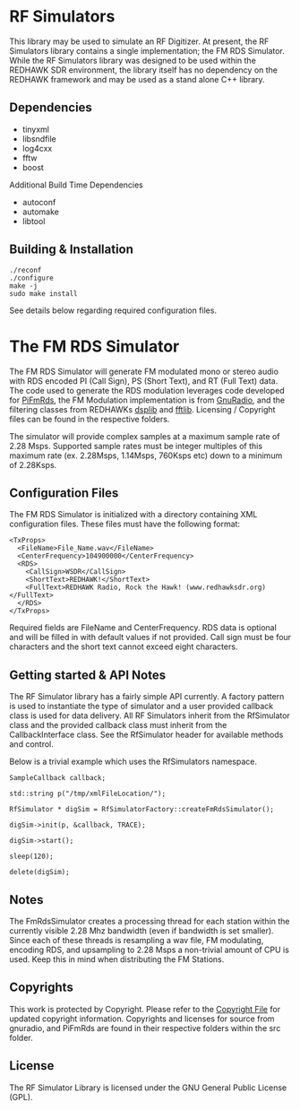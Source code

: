 # RF Simulators

This library may be used to simulate an RF Digitizer.  At present, the RF Simulators library contains a single implementation; the FM RDS Simulator.  While the RF Simulators library was designed to be used within the REDHAWK SDR environment, the library itself has no dependency on the REDHAWK framework and may be used as a stand alone C++ library.

## Dependencies

* tinyxml
* libsndfile
* log4cxx
* fftw
* boost

Additional Build Time Dependencies

* autoconf
* automake
* libtool


## Building & Installation
    ./reconf
    ./configure
    make -j
    sudo make install

See details below regarding required configuration files.

# The FM RDS Simulator

The FM RDS Simulator will generate FM modulated mono or stereo audio with RDS encoded PI (Call Sign), PS (Short Text), and RT (Full Text) data. The code used to generate the RDS modulation leverages code developed for [PiFmRds](https://github.com/ChristopheJacquet/PiFmRds), the FM Modulation implementation is from [GnuRadio](www.http://gnuradio.org), and the filtering classes from REDHAWKs [dsplib](https://github.com/RedhawkSDR/dsp) and [fftlib](https://github.com/RedhawkSDR/fftlib).  Licensing / Copyright files can be found in the respective folders.

The simulator will provide complex samples at a maximum sample rate of 2.28 Msps.  Supported sample rates must be integer multiples of this maximum rate (ex. 2.28Msps, 1.14Msps, 760Ksps etc) down to a minimum of 2.28Ksps.    

## Configuration Files

The FM RDS Simulator is initialized with a directory containing XML configuration files.  These files must have the following format: 


    <TxProps>
      <FileName>File_Name.wav</FileName>
      <CenterFrequency>104900000</CenterFrequency>
      <RDS>
        <CallSign>WSDR</CallSign>
        <ShortText>REDHAWK!</ShortText>
        <FullText>REDHAWK Radio, Rock the Hawk! (www.redhawksdr.org)</FullText>
      </RDS>
    </TxProps>

Required fields are FileName and CenterFrequency.  RDS data is optional and will be filled in with default values if not provided.  Call sign must be four characters and the short text cannot exceed eight characters. 

## Getting started & API Notes

The RF Simulator library has a fairly simple API currently.  A factory pattern is used to instantiate the type of simulator and a user provided callback class is used for data delivery.  All RF Simulators inherit from the RfSimulator class and the provided callback class must inherit from the CallbackInterface class.  See the RfSimulator header for available methods and control.

Below is a trivial example which uses the RfSimulators namespace.

	SampleCallback callback;

	std::string p("/tmp/xmlFileLocation/");

	RfSimulator * digSim = RfSimulatorFactory::createFmRdsSimulator();

	digSim->init(p, &callback, TRACE);

	digSim->start();

	sleep(120);

	delete(digSim);

## Notes

The FmRdsSimulator creates a processing thread for each station within the currently visible 2.28 Mhz bandwidth (even if bandwidth is set smaller).  Since each of these threads is resampling a wav file, FM modulating, encoding RDS, and upsampling to 2.28 Msps a non-trivial amount of CPU is used.  Keep this in mind when distributing the FM Stations.

## Copyrights

This work is protected by Copyright. Please refer to the [Copyright File](COPYRIGHT) for updated copyright information.
Copyrights and licenses for source from gnuradio, and PiFmRds are found in their respective folders within the src folder.

## License

The RF Simulator Library is licensed under the GNU General Public License (GPL).

